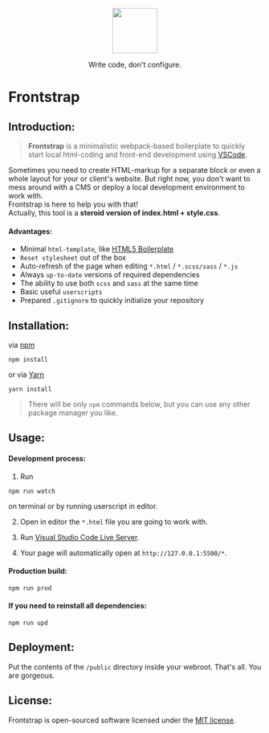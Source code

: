 <p align="center">
    <img src="https://nickbur.top/github/frontstrap-logo.svg" width="90px" height="auto">
</p>

<p align="center">
    Write code, don't configure.
</p>

# Frontstrap

## Introduction:  
> **Frontstrap** is a minimalistic webpack-based boilerplate to quickly start local html-coding and front-end development using [VSCode](https://code.visualstudio.com/).  

Sometimes you need to create HTML-markup for a separate block or even a whole layout for your or client's website. But right now, you don't want to mess around with a CMS or deploy a local development environment to work with.  
Frontstrap is here to help you with that!  
Actually, this tool is a **steroid version of index.html + style.css**.  
  
#### Advantages:  
- Minimal ```html-template```, like [HTML5 Boilerplate](https://github.com/h5bp/html5-boilerplate/)
- ```Reset stylesheet``` out of the box
- Auto-refresh of the page when editing ```*.html``` / ```*.scss/sass``` / ```*.js```
- Always ```up-to-date``` versions of required dependencies
- The ability to use both ```scss``` and ```sass``` at the same time
- Basic useful ```userscripts```
- Prepared ```.gitignore``` to quickly initialize your repository

## Installation:  
via [npm](https://www.npmjs.com/)  
```
npm install
```  
or via [Yarn](https://classic.yarnpkg.com/)  
```
yarn install
```  
> There will be only ```npm``` commands below, but you can use any other package manager you like.  
  
## Usage:  

#### Development process:  
1. Run
```
npm run watch
```  
on terminal or by running userscript in editor.  

2. Open in editor the ```*.html``` file you are going to work with.  

3. Run [Visual Studio Code Live Server](https://github.com/ritwickdey/vscode-live-server).  

4. Your page will automatically open at ```http://127.0.0.1:5500/*```.  
  
#### Production build:
```
npm run prod
```
  
#### If you need to reinstall all dependencies:
```
npm run upd
```
  
## Deployment:
Put the contents of the ```/public``` directory inside your webroot. That's all. You are gorgeous.  
  
## License:
Frontstrap is open-sourced software licensed under the [MIT license](LICENSE).
